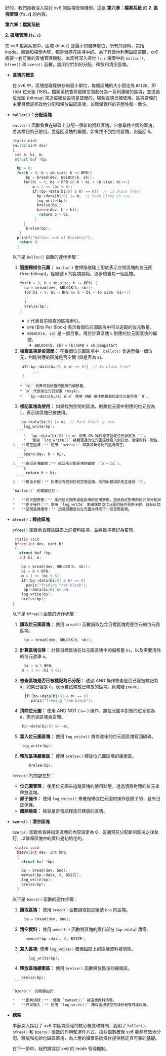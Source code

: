 好的，我們接著深入探討 xv6 的區塊管理機制，這是 **第六章：檔案系統** 的 **2. 區塊管理 (`fs.c`)** 的內容。

**第六章：檔案系統**

**2. 區塊管理 (`fs.c`)**

在 xv6 檔案系統中，區塊 (block) 是最小的儲存單位，所有的資料，包括 inode、目錄和檔案內容，都是儲存在區塊中的。為了有效地利用磁碟空間，xv6 需要一套可靠的區塊管理機制。本節將深入探討 `fs.c` 檔案中的 `balloc()`、`bfree()` 和 `bzero()` 函數，說明它們如何分配、釋放和清空區塊。

*   **區塊的概念**

    在 xv6 中，區塊是磁碟儲存的最小單位，每個區塊的大小固定為 `BSIZE`，即 `1024` 位元組 (1KB)。檔案系統會將磁碟空間劃分為一系列連續的區塊，並透過位元圖 (bitmap) 來追蹤哪些區塊是空閒的，哪些區塊已被使用。區塊管理的主要目標是高效地分配和釋放磁碟區塊，並確保資料的完整性和一致性。

*   **`balloc()`：分配區塊**

    `balloc()` 函數負責在磁碟上分配一個新的資料區塊。它會尋找空閒的區塊，將其標記為已使用，並返回區塊的編號。如果找不到空閒區塊，則返回 `0`。
    ```c
    static uint
    balloc(uint dev)
    {
     int b, bi, m;
     struct buf *bp;

      bp = 0;
      for(b = 0; b < sb.size; b += BPB){
          bp = bread(dev, BBLOCK(b, sb));
         for(bi = 0; bi < BPB && b + bi < sb.size; bi++){
             m = 1 << (bi % 8);
             if((bp->data[bi/8] & m) == 0){  // Is block free?
               bp->data[bi/8] |= m;  // Mark block in use.
               log_write(bp);
               brelse(bp);
               bzero(dev, b + bi);
                return b + bi;
              }
         }
          brelse(bp);
       }
      printf("balloc: out of blocks\n");
       return 0;
      }
    ```
    以下是 `balloc()` 函數的運作步驟：

    1.  **迴圈掃描位元圖：** `balloc()` 會掃描磁碟上用於表示空閒區塊的位元圖 (free bitmap)，從編號 `0` 的區塊開始，逐步檢查每一個區塊。
        ```c
        for(b = 0; b < sb.size; b += BPB) {
          bp = bread(dev, BBLOCK(b, sb));
          for(bi = 0; bi < BPB && b + bi < sb.size; bi++){
          ...
          }
          brelse(bp);
        }
        ```
        *   `b` 代表目前檢查的區塊索引。
        *   `BPB` (Bits Per Block) 表示每個位元圖區塊中可以追蹤的位元數量。
        *   `BBLOCK(b, sb)` 是一個巨集，用於計算區塊 `b` 對應的位元圖區塊的編號。
            *  `BBLOCK(b, sb)` = `(b)/BPB + sb.bmapstart`
    2.  **檢查區塊是否空閒：** 在每個位元圖區塊中，`balloc()` 會遍歷每一個位元，判斷對應的區塊是否空閒 (值是否為 `0`)。
         ```c
          if((bp->data[bi/8] & m) == 0){  // Is block free?
               ...
          }
        ```
            * `bi` 代表目前檢查的區塊的偏移量。
            * `m` 代表該位元的遮罩 (mask)。
            *   `bp->data[bi/8] & m` 使用 AND 操作來檢查指定位元是否為 `0`。
    3.  **標記區塊為使用：** 如果找到空閒的區塊，則將位元圖中對應的位元設為 `1`，表示該區塊已被使用。
       ```c
           bp->data[bi/8] |= m;  // Mark block in use.
            log_write(bp);
         ```
            *  `bp->data[bi/8] |= m` 使用 OR 操作來將指定位元設定為 `1`。
            *   使用 `log_write()` 將變更過的位元圖區塊寫入到日誌，確保資料一致性。
    4.  **清空區塊：** 使用 `bzero()` 函數將新分配的區塊清空。
         ```c
            bzero(dev, b + bi);
         ```
    5.  **返回區塊編號：** 返回所分配區塊的編號 (`b + bi`)。
         ```c
             return b + bi;
         ```
    6.  **無法分配：** 如果沒有找到任何空閒區塊，則印出錯誤訊息並返回 `0`。

    `balloc()` 的關鍵在於：

    *   **位元圖管理：** 使用位元圖來追蹤區塊的使用狀態，透過設定對應的位元來分配與釋放區塊。
    *   **原子操作：** 使用 `log_write` 來確保修改位元圖的操作是原子的，且有日誌的保護。
    *   **空閒區塊搜尋：** 透過迴圈走訪位元圖來尋找下一個空閒區塊。

*   **`bfree()`：釋放區塊**

    `bfree()` 函數負責釋放磁碟上的資料區塊，並將區塊標記為空閒。
    ```c
     static void
     bfree(int dev, uint b)
     {
       struct buf *bp;
       int bi, m;

        bp = bread(dev, BBLOCK(b, sb));
        bi = b % BPB;
        m = 1 << (bi % 8);
        if((bp->data[bi/8] & m) == 0)
          panic("freeing free block");
         bp->data[bi/8] &= ~m;
        log_write(bp);
        brelse(bp);
    }
    ```

    以下是 `bfree()` 函數的運作步驟：

    1.  **讀取位元圖區塊：** 使用 `bread()` 函數讀取包含目標區塊對應位元的位元圖區塊。
        ```c
          bp = bread(dev, BBLOCK(b, sb));
        ```
    2.  **計算區塊位移：** 計算目標區塊在位元圖區塊中的偏移量 `bi`，以及需要清除的位元遮罩 `m`。
         ```c
           bi = b % BPB;
          m = 1 << (bi % 8);
         ```
    3.  **檢查區塊是否已被標記為已分配：** 透過 AND 操作檢查是否已經被標記為 `0`，如果已經是 `0`，表示嘗試釋放已釋放的區塊，則觸發 panic。
        ```c
          if((bp->data[bi/8] & m) == 0)
             panic("freeing free block");
        ```
    4. **清除位元圖：** 使用 AND NOT ( `&=~`) 操作，將位元圖中對應的位元設為 `0`，表示該區塊為空閒。
         ```c
          bp->data[bi/8] &= ~m;
         ```
    5.  **寫入位元圖區塊：** 使用 `log_write()` 將修改後的位元圖區塊寫回磁碟。
          ```c
           log_write(bp);
          ```
    6.  **釋放區塊緩衝區：** 使用 `brelse()` 釋放位元圖區塊的緩衝區。
        ```c
            brelse(bp);
        ```

    `bfree()` 的關鍵在於：

    *   **位元圖管理：** 使用位元圖來追蹤區塊的使用狀態，透過清除對應的位元來釋放區塊。
    *   **原子操作：** 使用 `log_write()` 來確保修改位元圖的操作是原子的，且有日誌保護。
    *   **錯誤檢查：** 檢查是否嘗試釋放已釋放的區塊。

*   **`bzero()`：清空區塊**

    `bzero()` 函數負責將指定區塊的內容設定為 0，這通常在分配新的區塊之後執行，以確保區塊中的資料是初始化的。
    ```c
     static void
      bzero(int dev, int bno)
      {
        struct buf *bp;

        bp = bread(dev, bno);
        memset(bp->data, 0, BSIZE);
        log_write(bp);
        brelse(bp);
      }
    ```

    以下是 `bzero()` 函數的運作步驟：

    1.  **讀取區塊：** 使用 `bread()` 函數讀取指定編號 `bno` 的區塊。
         ```c
           bp = bread(dev, bno);
         ```
    2.  **清空資料：** 使用 `memset()` 函數將區塊的資料部分 (`bp->data`) 清零。
         ```c
            memset(bp->data, 0, BSIZE);
         ```
    3. **寫入區塊:** 使用 `log_write()` 確保磁碟上的區塊資料被清除。
       ```c
           log_write(bp);
        ```
    4.  **釋放區塊緩衝區：** 使用 `brelse()` 函數釋放區塊的緩衝區。
       ```c
           brelse(bp);
        ```

    `bzero()` 的關鍵在於：

    *   **區塊清除：**  使用 `memset()` 將區塊資料清零。
    *   **日誌寫入：** 使用 `log_write()` 確保區塊清空的操作是有日誌保護。

*   **總結**

    本節深入探討了 xv6 中區塊管理的核心概念和機制，說明了 `balloc()`、`bfree()` 和 `bzero()` 函數的作用和運作方式。這些函數確保 xv6 能夠有效地分配、釋放和初始化磁碟區塊，為上層的檔案系統操作提供穩定且可靠的基礎。

    在下一節中，我們將探討 xv6 的 inode 管理機制。
